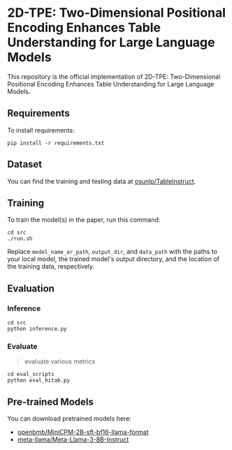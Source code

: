 # 2D-TPE: Two-Dimensional Positional Encoding Enhances Table Understanding for Large Language Models

This repository is the official implementation of 2D-TPE: Two-Dimensional Positional Encoding Enhances Table Understanding for Large Language Models.

## Requirements

To install requirements:

```setup
pip install -r requirements.txt
```

## Dataset

You can find the training and testing data at [osunlp/TableInstruct](https://huggingface.co/datasets/osunlp/TableInstruct).

## Training

To train the model(s) in the paper, run this command:

```train
cd src
./run.sh
```

Replace `model_name_or_path`, `output_dir`, and `data_path` with the paths to your local model, the trained model's output directory, and the location of the training data, respectively.

## Evaluation

### Inference

```eval
cd src
python inference.py
```

### Evaluate

>evaluate various metrics
```eval
cd eval_scripts
python eval_hitab.py
```

## Pre-trained Models

You can download pretrained models here:

- [openbmb/MiniCPM-2B-sft-bf16-llama-format](https://huggingface.co/openbmb/MiniCPM-2B-sft-bf16-llama-format)
- [meta-llama/Meta-Llama-3-8B-Instruct](https://huggingface.co/meta-llama/Meta-Llama-3-8B-Instruct)
